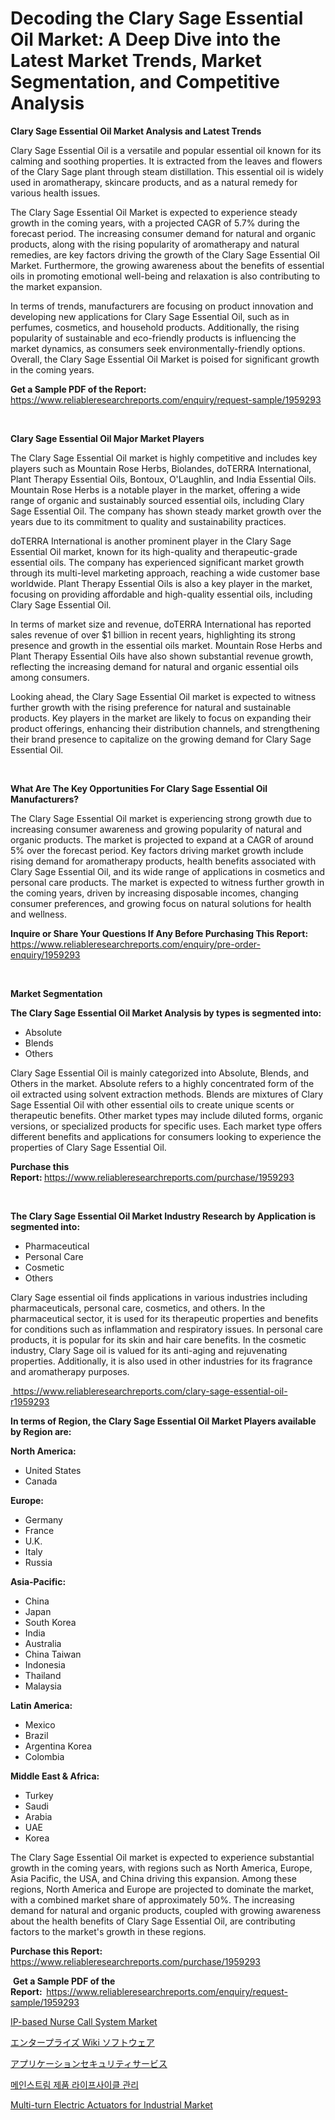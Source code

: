 <p><h1>Decoding the Clary Sage Essential Oil Market: A Deep Dive into the Latest Market Trends, Market Segmentation, and Competitive Analysis</h1></p><p><strong>Clary Sage Essential Oil Market Analysis and Latest Trends</strong></p>
<p><p>Clary Sage Essential Oil is a versatile and popular essential oil known for its calming and soothing properties. It is extracted from the leaves and flowers of the Clary Sage plant through steam distillation. This essential oil is widely used in aromatherapy, skincare products, and as a natural remedy for various health issues.</p><p>The Clary Sage Essential Oil Market is expected to experience steady growth in the coming years, with a projected CAGR of 5.7% during the forecast period. The increasing consumer demand for natural and organic products, along with the rising popularity of aromatherapy and natural remedies, are key factors driving the growth of the Clary Sage Essential Oil Market. Furthermore, the growing awareness about the benefits of essential oils in promoting emotional well-being and relaxation is also contributing to the market expansion.</p><p>In terms of trends, manufacturers are focusing on product innovation and developing new applications for Clary Sage Essential Oil, such as in perfumes, cosmetics, and household products. Additionally, the rising popularity of sustainable and eco-friendly products is influencing the market dynamics, as consumers seek environmentally-friendly options. Overall, the Clary Sage Essential Oil Market is poised for significant growth in the coming years.</p></p>
<p><strong>Get a Sample PDF of the Report:&nbsp;</strong> <a href="https://www.reliableresearchreports.com/enquiry/request-sample/1959293">https://www.reliableresearchreports.com/enquiry/request-sample/1959293</a></p>
<p>&nbsp;</p>
<p><strong>Clary Sage Essential Oil Major Market Players</strong></p>
<p><p>The Clary Sage Essential Oil market is highly competitive and includes key players such as Mountain Rose Herbs, Biolandes, doTERRA International, Plant Therapy Essential Oils, Bontoux, O'Laughlin, and India Essential Oils. Mountain Rose Herbs is a notable player in the market, offering a wide range of organic and sustainably sourced essential oils, including Clary Sage Essential Oil. The company has shown steady market growth over the years due to its commitment to quality and sustainability practices.</p><p>doTERRA International is another prominent player in the Clary Sage Essential Oil market, known for its high-quality and therapeutic-grade essential oils. The company has experienced significant market growth through its multi-level marketing approach, reaching a wide customer base worldwide. Plant Therapy Essential Oils is also a key player in the market, focusing on providing affordable and high-quality essential oils, including Clary Sage Essential Oil.</p><p>In terms of market size and revenue, doTERRA International has reported sales revenue of over $1 billion in recent years, highlighting its strong presence and growth in the essential oils market. Mountain Rose Herbs and Plant Therapy Essential Oils have also shown substantial revenue growth, reflecting the increasing demand for natural and organic essential oils among consumers.</p><p>Looking ahead, the Clary Sage Essential Oil market is expected to witness further growth with the rising preference for natural and sustainable products. Key players in the market are likely to focus on expanding their product offerings, enhancing their distribution channels, and strengthening their brand presence to capitalize on the growing demand for Clary Sage Essential Oil.</p></p>
<p>&nbsp;</p>
<p><strong>What Are The Key Opportunities For Clary Sage Essential Oil Manufacturers?</strong></p>
<p><p>The Clary Sage Essential Oil market is experiencing strong growth due to increasing consumer awareness and growing popularity of natural and organic products. The market is projected to expand at a CAGR of around 5% over the forecast period. Key factors driving market growth include rising demand for aromatherapy products, health benefits associated with Clary Sage Essential Oil, and its wide range of applications in cosmetics and personal care products. The market is expected to witness further growth in the coming years, driven by increasing disposable incomes, changing consumer preferences, and growing focus on natural solutions for health and wellness.</p></p>
<p><strong>Inquire or Share Your Questions If Any Before Purchasing This Report:</strong> <a href="https://www.reliableresearchreports.com/enquiry/pre-order-enquiry/1959293">https://www.reliableresearchreports.com/enquiry/pre-order-enquiry/1959293</a></p>
<p>&nbsp;</p>
<p><strong>Market Segmentation</strong></p>
<p><strong>The Clary Sage Essential Oil Market Analysis by types is segmented into:</strong></p>
<p><ul><li>Absolute</li><li>Blends</li><li>Others</li></ul></p>
<p><p>Clary Sage Essential Oil is mainly categorized into Absolute, Blends, and Others in the market. Absolute refers to a highly concentrated form of the oil extracted using solvent extraction methods. Blends are mixtures of Clary Sage Essential Oil with other essential oils to create unique scents or therapeutic benefits. Other market types may include diluted forms, organic versions, or specialized products for specific uses. Each market type offers different benefits and applications for consumers looking to experience the properties of Clary Sage Essential Oil.</p></p>
<p><strong>Purchase this Report:&nbsp;</strong><a href="https://www.reliableresearchreports.com/purchase/1959293">https://www.reliableresearchreports.com/purchase/1959293</a></p>
<p>&nbsp;</p>
<p><strong>The Clary Sage Essential Oil Market Industry Research by Application is segmented into:</strong></p>
<p><ul><li>Pharmaceutical</li><li>Personal Care</li><li>Cosmetic</li><li>Others</li></ul></p>
<p><p>Clary Sage essential oil finds applications in various industries including pharmaceuticals, personal care, cosmetics, and others. In the pharmaceutical sector, it is used for its therapeutic properties and benefits for conditions such as inflammation and respiratory issues. In personal care products, it is popular for its skin and hair care benefits. In the cosmetic industry, Clary Sage oil is valued for its anti-aging and rejuvenating properties. Additionally, it is also used in other industries for its fragrance and aromatherapy purposes.</p></p>
<p><a href="https://www.reliableresearchreports.com/clary-sage-essential-oil-r1959293">&nbsp;https://www.reliableresearchreports.com/clary-sage-essential-oil-r1959293</a></p>
<p><strong>In terms of Region, the Clary Sage Essential Oil Market Players available by Region are:</strong></p>
<p>
    <p> <strong> North America: </strong>
        <ul>
            <li>United States</li>
            <li>Canada</li>
        </ul>
        </p> 
    <p> <strong> Europe: </strong>
        <ul>
            <li>Germany</li>
            <li>France</li>
            <li>U.K.</li>
            <li>Italy</li>
            <li>Russia</li>
        </ul>
        </p> 
    <p> <strong> Asia-Pacific: </strong>
        <ul>
            <li>China</li>
            <li>Japan</li>
            <li>South Korea</li>
            <li>India</li>
            <li>Australia</li>
            <li>China Taiwan</li>
            <li>Indonesia</li>
            <li>Thailand</li>
            <li>Malaysia</li>
        </ul>
        </p> 
    <p> <strong> Latin America: </strong>
        <ul>
            <li>Mexico</li>
            <li>Brazil</li>
            <li>Argentina Korea</li>
            <li>Colombia</li>
        </ul>
        </p> 
    <p> <strong> Middle East & Africa: </strong>
        <ul>
            <li>Turkey</li>
            <li>Saudi</li>
            <li>Arabia</li>
            <li>UAE</li>
            <li>Korea</li>
        </ul>
    </p>
    </p>
<p><p>The Clary Sage Essential Oil market is expected to experience substantial growth in the coming years, with regions such as North America, Europe, Asia Pacific, the USA, and China driving this expansion. Among these regions, North America and Europe are projected to dominate the market, with a combined market share of approximately 50%. The increasing demand for natural and organic products, coupled with growing awareness about the health benefits of Clary Sage Essential Oil, are contributing factors to the market's growth in these regions.</p></p>
<p><strong>Purchase this Report: </strong><a href="https://www.reliableresearchreports.com/purchase/1959293">https://www.reliableresearchreports.com/purchase/1959293</a></p>
<p>&nbsp;<strong>Get a Sample PDF of the Report:&nbsp;&nbsp;</strong><a href="https://www.reliableresearchreports.com/enquiry/request-sample/1959293">https://www.reliableresearchreports.com/enquiry/request-sample/1959293</a></p>
<p><strong></strong></p>
<p><p><a href="https://github.com/joannesouthgate/Market-Research-Report-List-4/blob/main/ip-based-nurse-call-system-market.md">IP-based Nurse Call System Market</a></p><p><a href="https://medium.com/@pedrogers56456/%E3%82%A8%E3%83%B3%E3%82%BF%E3%83%BC%E3%83%97%E3%83%A9%E3%82%A4%E3%82%BA%E3%82%A6%E3%82%A3%E3%82%AD%E3%82%BD%E3%83%95%E3%83%88%E3%82%A6%E3%82%A7%E3%82%A2%E5%B8%82%E5%A0%B4-2031%E5%B9%B4%E3%81%BE%E3%81%A7%E3%81%AE%E3%83%88%E3%83%AC%E3%83%B3%E3%83%89-%E4%BA%88%E6%B8%AC-%E7%AB%B6%E4%BA%89%E5%88%86%E6%9E%90-3c644b4c55e1">エンタープライズ Wiki ソフトウェア</a></p><p><a href="https://medium.com/@cielostamm/%E3%82%A2%E3%83%97%E3%83%AA%E3%82%B1%E3%83%BC%E3%82%B7%E3%83%A7%E3%83%B3%E3%82%BB%E3%82%AD%E3%83%A5%E3%83%AA%E3%83%86%E3%82%A3%E3%82%B5%E3%83%BC%E3%83%93%E3%82%B9%E5%B8%82%E5%A0%B4-%E5%B8%82%E5%A0%B4%E3%82%B7%E3%82%A7%E3%82%A2-%E5%B8%82%E5%A0%B4%E3%83%88%E3%83%AC%E3%83%B3%E3%83%89-%E3%81%8A%E3%82%88%E3%81%B3%E5%B0%86%E6%9D%A5%E3%81%AE%E6%88%90%E9%95%B7%E3%82%92%E6%8E%A2%E3%82%8B-b270aef268c9">アプリケーションセキュリティサービス</a></p><p><a href="https://medium.com/@lilmama456456/%EC%A3%BC%EB%A5%98-%EC%A0%9C%ED%92%88-%EB%9D%BC%EC%9D%B4%ED%94%84%EC%82%AC%EC%9D%B4%ED%81%B4-%EA%B4%80%EB%A6%AC-%EC%8B%9C%EC%9E%A5-%EC%9C%A0%ED%98%95-%EC%9D%91%EC%9A%A9-%EB%B0%8F-%EC%A7%80%EB%A6%AC%EB%B3%84-%EC%A0%84%EB%B0%98%EC%A0%81%EC%9D%B8-%ED%8F%89%EA%B0%80-ffb742971158">메인스트림 제품 라이프사이클 관리</a></p><p><a href="https://issuu.com/reportprime-2/docs/multi-turn-electric-actuators-for-industrial-marke">Multi-turn Electric Actuators for Industrial Market</a></p></p>